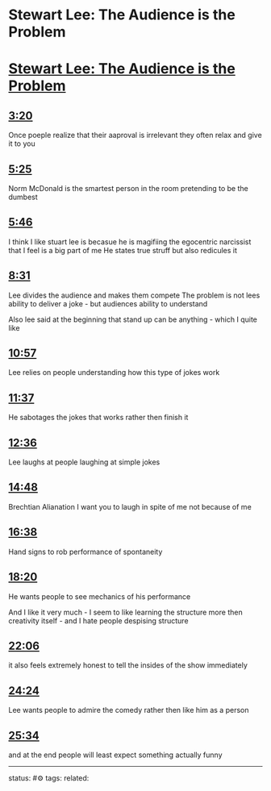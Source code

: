# Stewart Lee: The Audience is the Problem
<!-- Generated by <a href="https://www.yinote.co/#installation">YiNote</a> -->

# [Stewart Lee: The Audience is the Problem](https://www.youtube.com/watch?v=0w-K0NWtysA)

## [3:20](https://www.youtube.com/watch?v=0w-K0NWtysA&t=200)

Once poeple realize that their aaproval is irrelevant they often relax and give it to you

## [5:25](https://www.youtube.com/watch?v=0w-K0NWtysA&t=325)

Norm McDonald is the smartest person in the room pretending to be the dumbest

## [5:46](https://www.youtube.com/watch?v=0w-K0NWtysA&t=346)

I think I like stuart lee is becasue he is magifiing the egocentric narcissist that I feel is a big part of me
He states true struff but also redicules it

## [8:31](https://www.youtube.com/watch?v=0w-K0NWtysA&t=511)

Lee divides the audience and makes them compete
The problem is not lees ability to deliver a joke - but audiences ability to understand

Also lee said at the beginning that stand up can be anything - which I quite like

## [10:57](https://www.youtube.com/watch?v=0w-K0NWtysA&t=657)

Lee relies on people understanding how this type of jokes work

## [11:37](https://www.youtube.com/watch?v=0w-K0NWtysA&t=697)

He sabotages the jokes that works rather then finish it

## [12:36](https://www.youtube.com/watch?v=0w-K0NWtysA&t=756)

Lee laughs at people laughing at simple jokes

## [14:48](https://www.youtube.com/watch?v=0w-K0NWtysA&t=888)

Brechtian Alianation
I want you to laugh in spite of me not because of me

## [16:38](https://www.youtube.com/watch?v=0w-K0NWtysA&t=998)

Hand signs to rob performance of spontaneity

## [18:20](https://www.youtube.com/watch?v=0w-K0NWtysA&t=1100)

He wants people to see mechanics of his performance

And I like it very much - I seem to like learning the structure more then creativity itself - and I hate people despising structure

## [22:06](https://www.youtube.com/watch?v=0w-K0NWtysA&t=1326)

it also feels extremely honest to tell the insides of the show immediately

## [24:24](https://www.youtube.com/watch?v=0w-K0NWtysA&t=1464)

Lee wants people to admire the comedy rather then like him as a person

## [25:34](https://www.youtube.com/watch?v=0w-K0NWtysA&t=1534)

and at the end people will least expect something actually funny



--- 
status: #⚙️ 
tags: 
related: 